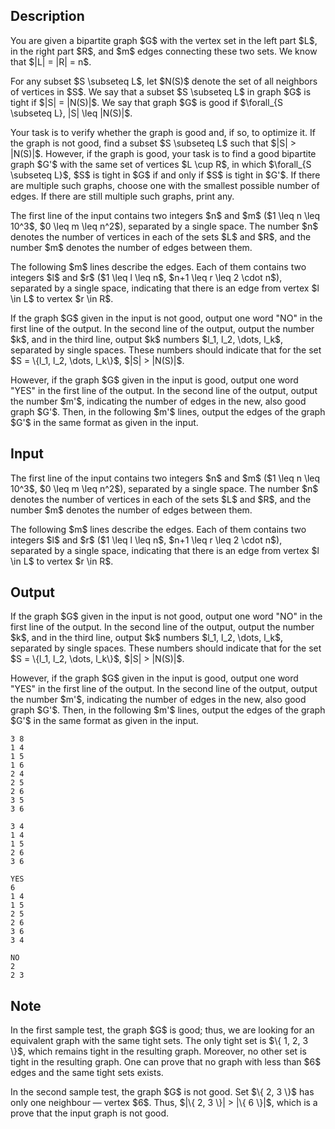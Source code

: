 ## Description

<div><p>You are given a bipartite graph $G$ with the vertex set in the left part $L$, in the right part $R$, and $m$ edges connecting these two sets. We know that $|L| = |R| = n$.</p><p>For any subset $S \subseteq L$, let $N(S)$ denote the set of all neighbors of vertices in $S$. We say that a subset $S \subseteq L$ in graph $G$ is <span class="tex-font-style-it">tight</span> if $|S| = |N(S)|$. We say that graph $G$ is <span class="tex-font-style-it">good</span> if $\forall_{S \subseteq L}, |S| \leq |N(S)|$.</p><p>Your task is to verify whether the graph is good and, if so, to optimize it. If the graph is not good, find a subset $S \subseteq L$ such that $|S| &gt; |N(S)|$. However, if the graph is good, your task is to find a good bipartite graph $G'$ with the same set of vertices $L \cup R$, in which $\forall_{S \subseteq L}$, $S$ is tight in $G$ if and only if $S$ is tight in $G'$. If there are multiple such graphs, choose one with the smallest possible number of edges. If there are still multiple such graphs, print any.</p></div><div class="input-specification"><p>The first line of the input contains two integers $n$ and $m$ ($1 \leq n \leq 10^3$, $0 \leq m \leq n^2$), separated by a single space. The number $n$ denotes the number of vertices in each of the sets $L$ and $R$, and the number $m$ denotes the number of edges between them.</p><p>The following $m$ lines describe the edges. Each of them contains two integers $l$ and $r$ ($1 \leq l \leq n$, $n+1 \leq r \leq 2 \cdot n$), separated by a single space, indicating that there is an edge from vertex $l \in L$ to vertex $r \in R$.</p></div><div class="output-specification"><p>If the graph $G$ given in the input is not good, output one word "<span class="tex-font-style-tt">NO</span>" in the first line of the output. In the second line of the output, output the number $k$, and in the third line, output $k$ numbers $l_1, l_2, \dots, l_k$, separated by single spaces. These numbers should indicate that for the set $S = \{l_1, l_2, \dots, l_k\}$, $|S| &gt; |N(S)|$.</p><p>However, if the graph $G$ given in the input is good, output one word "<span class="tex-font-style-tt">YES</span>" in the first line of the output. In the second line of the output, output the number $m'$, indicating the number of edges in the new, also good graph $G'$. Then, in the following $m'$ lines, output the edges of the graph $G'$ in the same format as given in the input.</p></div>

## Input

<p>The first line of the input contains two integers $n$ and $m$ ($1 \leq n \leq 10^3$, $0 \leq m \leq n^2$), separated by a single space. The number $n$ denotes the number of vertices in each of the sets $L$ and $R$, and the number $m$ denotes the number of edges between them.</p><p>The following $m$ lines describe the edges. Each of them contains two integers $l$ and $r$ ($1 \leq l \leq n$, $n+1 \leq r \leq 2 \cdot n$), separated by a single space, indicating that there is an edge from vertex $l \in L$ to vertex $r \in R$.</p>

## Output

<p>If the graph $G$ given in the input is not good, output one word "<span class="tex-font-style-tt">NO</span>" in the first line of the output. In the second line of the output, output the number $k$, and in the third line, output $k$ numbers $l_1, l_2, \dots, l_k$, separated by single spaces. These numbers should indicate that for the set $S = \{l_1, l_2, \dots, l_k\}$, $|S| &gt; |N(S)|$.</p><p>However, if the graph $G$ given in the input is good, output one word "<span class="tex-font-style-tt">YES</span>" in the first line of the output. In the second line of the output, output the number $m'$, indicating the number of edges in the new, also good graph $G'$. Then, in the following $m'$ lines, output the edges of the graph $G'$ in the same format as given in the input.</p>





```input1
3 8
1 4
1 5
1 6
2 4
2 5
2 6
3 5
3 6
```




```input2
3 4
1 4
1 5
2 6
3 6
```




```output1
YES
6
1 4
1 5
2 5
2 6
3 6
3 4
```




```output2
NO
2
2 3
```



## Note

<p>In the first sample test, the graph $G$ is good; thus, we are looking for an equivalent graph with the same tight sets. The only tight set is $\{ 1, 2, 3 \}$, which remains tight in the resulting graph. Moreover, no other set is tight in the resulting graph. One can prove that no graph with less than $6$ edges and the same tight sets exists.</p><p>In the second sample test, the graph $G$ is not good. Set $\{ 2, 3 \}$ has only one neighbour — vertex $6$. Thus, $|\{ 2, 3 \}| &gt; |\{ 6 \}|$, which is a prove that the input graph is not good.</p>
